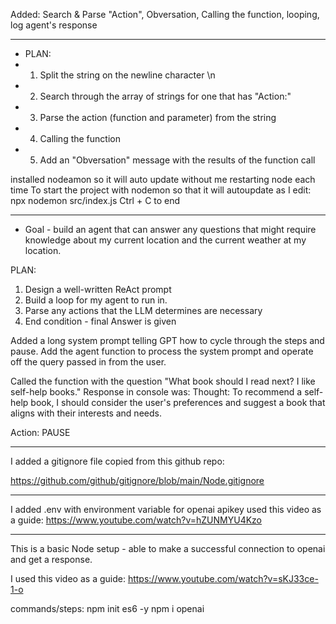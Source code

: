 








Added: Search & Parse "Action", Obversation, Calling the function,  looping, log agent's response


------------------------------


* PLAN:
* 1. Split the string on the newline character \n
* 2. Search through the array of strings for one that has "Action:"
* 3. Parse the action (function and parameter) from the string
* 4. Calling the function
* 5. Add an "Obversation" message with the results of the function call

installed nodeamon
so it will auto update without me restarting node each time
To start the project with nodemon so that it will autoupdate as I edit:
    npx nodemon src/index.js
    Ctrl + C to end

------------------------------


 * Goal - build an agent that can answer any questions that might require knowledge about my current location and the current weather at my location.

 PLAN:
 1. Design a well-written ReAct prompt
 2. Build a loop for my agent to run in.
 3. Parse any actions that the LLM determines are necessary
 4. End condition - final Answer is given


Added a long system prompt telling GPT how to cycle through the steps and pause.
Add the agent function to process the system prompt and operate off the query passed in from the user.

Called the function with the question "What book should I read next? I like self-help books." 
Response in console was:
Thought: To recommend a self-help book, I should consider the user's preferences and suggest a book that aligns with their interests and needs.

Action: PAUSE

------------------------------

I added a gitignore file copied from this github repo:

https://github.com/github/gitignore/blob/main/Node.gitignore


-------------------------------------

I added .env with environment variable for openai apikey
used this video as a guide: https://www.youtube.com/watch?v=hZUNMYU4Kzo

-------------------------------------

This is a basic Node setup - able to make a successful connection to openai and get a response.

I used this video as a guide: https://www.youtube.com/watch?v=sKJ33ce-1-o

commands/steps:
    npm init es6 -y
    npm i openai


